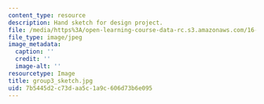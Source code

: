 ```yaml
---
content_type: resource
description: Hand sketch for design project.
file: /media/https%3A/open-learning-course-data-rc.s3.amazonaws.com/16-810-engineering-design-and-rapid-prototyping-january-iap-2005/7b5445d2c73daa5c1a9c606d73b6e095_group3_sketch.jpg
file_type: image/jpeg
image_metadata:
  caption: ''
  credit: ''
  image-alt: ''
resourcetype: Image
title: group3_sketch.jpg
uid: 7b5445d2-c73d-aa5c-1a9c-606d73b6e095
---
```

